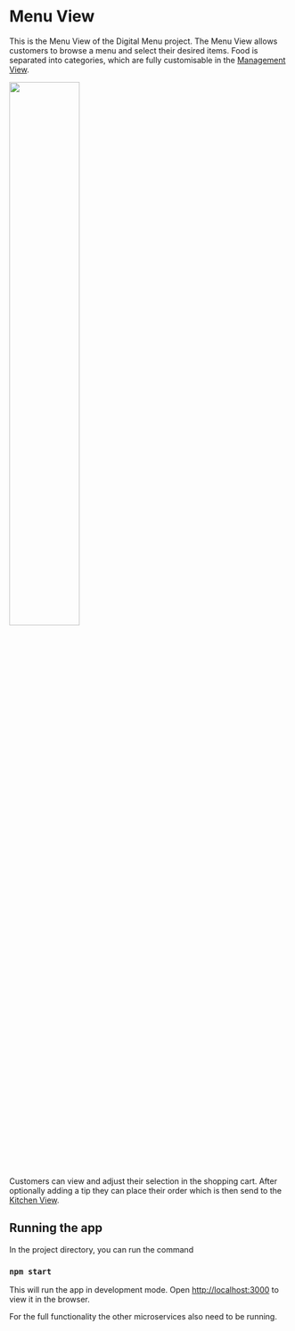 # Menu View

This is the Menu View of the Digital Menu project. The Menu View allows customers to browse a menu and select their desired items. Food is separated into categories, which are fully customisable in the [Management View](https://github.com/Desoxyr/Mediaan-Digital-Menu/tree/master/Management%20View). 

<img src="https://i.imgur.com/ouxeAOR.gif" width=50%>

Customers can view and adjust their selection in the shopping cart. After optionally adding a tip they can place their order which is then send to the [Kitchen View](https://github.com/Desoxyr/Mediaan-Digital-Menu/tree/master/Kitchen%20View).

## Running the app

In the project directory, you can run the command

### `npm start`

This will run the app in development mode. Open [http://localhost:3000](http://localhost:3000) to view it in the browser. 

For the full functionality the other microservices also need to be running.
